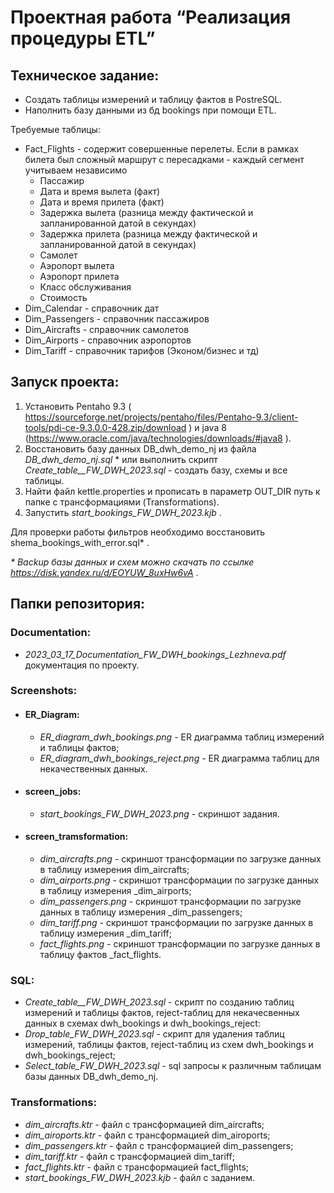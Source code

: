 # Проектная работа “Реализация процедуры ETL”

## Техническое задание:  
* Создать таблицы измерений и таблицу фактов в PostreSQL.   
* Наполнить базу данными из бд bookings при помощи ETL.  

Требуемые таблицы:  
* Fact_Flights - содержит совершенные перелеты. Если в рамках билета был сложный маршрут с пересадками - каждый сегмент учитываем независимо  
  * Пассажир  
  * Дата и время вылета (факт)  
  * Дата и время прилета (факт)  
  * Задержка вылета (разница между фактической и запланированной датой в секундах)  
  * Задержка прилета (разница между фактической и запланированной датой в секундах)  
  * Самолет  
  * Аэропорт вылета  
  * Аэропорт прилета  
  * Класс обслуживания  
  * Стоимость  
* Dim_Calendar - справочник дат  
* Dim_Passengers - справочник пассажиров  
* Dim_Aircrafts - справочник самолетов  
* Dim_Airports - справочник аэропортов  
* Dim_Tariff - справочник тарифов (Эконом/бизнес и тд)  

## Запуск проекта:

1. Установить Pentaho 9.3 ( https://sourceforge.net/projects/pentaho/files/Pentaho-9.3/client-tools/pdi-ce-9.3.0.0-428.zip/download ) и java 8 (https://www.oracle.com/java/technologies/downloads/#java8 ).  
2. Восстановить базу данных DB_dwh_demo_nj из файла _DB_dwh_demo_nj.sql_ *  или выполнить скрипт _Create_table__FW_DWH_2023.sql_  - создать базу, схемы и все таблицы.  
3. Найти файл kettle.properties  и прописать в параметр OUT_DIR путь к папке с трансформациями (Transformations).  
4. Запустить _start_bookings_FW_DWH_2023.kjb_ . 

Для проверки работы фильтров необходимо восстановить shema_bookings_with_error.sql* .

_\* Backup базы данных и схем можно скачать по ссылке https://disk.yandex.ru/d/EOYUW_8uxHw6vA_ .

## Папки репозитория:

### Documentation:

* _2023_03_17_Documentation_FW_DWH_bookings_Lezhneva.pdf_ документация по проекту.

### Screenshots:

* #### ER_Diagram:
  * _ER_diagram_dwh_bookings.png_ - ER диаграмма таблиц измерений и таблицы фактов;
  * _ER_diagram_dwh_bookings_reject.png_ - ER диаграмма таблиц для некачественных данных.
* #### screen_jobs: 
  * _start_bookings_FW_DWH_2023.png_ - скриншот задания.
* #### screen_tramsformation:
  * _dim_aircrafts.png_ - скриншот трансформации по загрузке данных в таблицу измерения dim_aircrafts;
  * _dim_airports.png_ - скриншот трансформации по загрузке данных в таблицу измерения _dim_airports;
  * _dim_passengers.png_ - скриншот трансформации по загрузке данных в таблицу измерения _dim_passengers;
  * _dim_tariff.png_ - скриншот трансформации по загрузке данных в таблицу измерения _dim_tariff;
  * _fact_flights.png_ - скриншот трансформации по загрузке данных в таблицу фактов _fact_flights.
  
### SQL:

* _Create_table__FW_DWH_2023.sql_ - скрипт по созданию таблиц измерений и таблицы фактов, reject-таблиц для некачесвенных данных в схемах dwh_bookings и dwh_bookings_reject:
* _Drop_table_FW_DWH_2023.sql_ - скрипт для удаления таблиц измерений, таблицы фактов, reject-таблиц из  схем dwh_bookings и dwh_bookings_reject;
* _Select_table_FW_DWH_2023.sql_ - sql запросы к различным таблицам базы данных DB_dwh_demo_nj.

### Transformations:

* _dim_aircrafts.ktr_ - файл с трансформацией dim_aircrafts;
* _dim_airoports.ktr_ - файл с трансформацией dim_airoports;
* _dim_passengers.ktr_ - файл с трансформацией dim_passengers;
* _dim_tariff.ktr_ - файл с трансформацией dim_tariff;
* _fact_flights.ktr_ - файл с трансформацией fact_flights;
* _start_bookings_FW_DWH_2023.kjb_ - файл с заданием.
